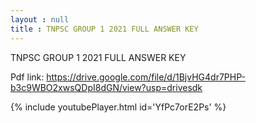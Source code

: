 ```yaml
---
layout : null
title : TNPSC GROUP 1 2021 FULL ANSWER KEY
---
```


TNPSC GROUP 1 2021 FULL ANSWER KEY

Pdf link:
https://drive.google.com/file/d/1BjvHG4dr7PHP-b3c9WBO2xwsQDpI8dGN/view?usp=drivesdk



{% include youtubePlayer.html id='YfPc7orE2Ps' %}
